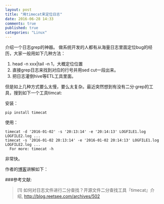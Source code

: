 ```yaml
---
layout: post
title: "用timecat来定位日志"
date: 2016-06-28 14:33
comments: true
published: true
categories: "Linux"
---
```

  

  介绍一个日志grep的神器。
  做系统开发的人都有从海量日志里面定位bug的经历，大家一般用如下几种方法：

1. head -n xxx|tail -n 1，大概定位位置
2. 直接grep日志来找到对应的行号并用sed cut一段出来。
3. 把日志灌倒hive等ETL工具里面。

  但是如上几种方式要么太慢，要么太复杂。最近突然想到有没有二分·grep的工具，搜到如下一个工具timcat:

  安装：

  	pip install timecat

  使用：

  	timecat -d '2016-01-02' -s '20:13:14' -e '20:14:13' LOGFILE1.log LOGFILE2.log ...
    timecat -s '2016-01-02 20:13:14' -e '2016-01-02 20:14:13' LOGFILE1.log LOGFILE2.log ...
	  For more: timecat -h

  非常快。

  作者的[博客][1]讲解如下：

###参考文献:

>\[1] 如何对日志文件进行二分查找？开源文件二分查找工具『timecat』介绍, <http://blog.reetsee.com/archives/502>

[1]: http://blog.reetsee.com/archives/502 "如何对日志文件进行二分查找？开源文件二分查找工具『timecat』介绍"